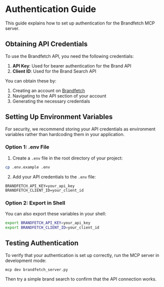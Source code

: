 # Authentication Guide

This guide explains how to set up authentication for the Brandfetch MCP server.

## Obtaining API Credentials

To use the Brandfetch API, you need the following credentials:

1. **API Key**: Used for bearer authentication for the Brand API
2. **Client ID**: Used for the Brand Search API

You can obtain these by:

1. Creating an account on [Brandfetch](https://brandfetch.com/)
2. Navigating to the API section of your account
3. Generating the necessary credentials

## Setting Up Environment Variables

For security, we recommend storing your API credentials as environment variables rather than hardcoding them in your application.

### Option 1: .env File

1. Create a `.env` file in the root directory of your project:

```bash
cp .env.example .env
```

2. Add your API credentials to the `.env` file:

```
BRANDFETCH_API_KEY=your_api_key
BRANDFETCH_CLIENT_ID=your_client_id
```

### Option 2: Export in Shell

You can also export these variables in your shell:

```bash
export BRANDFETCH_API_KEY=your_api_key
export BRANDFETCH_CLIENT_ID=your_client_id
```

## Testing Authentication

To verify that your authentication is set up correctly, run the MCP server in development mode:

```bash
mcp dev brandfetch_server.py
```

Then try a simple brand search to confirm that the API connection works.